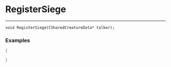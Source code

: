 # RegisterSiege
---
```
void RegisterSiege(CSharedCreatureData* talker);
```

### Examples
```cpp - C++
{

}
```
